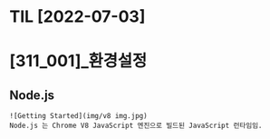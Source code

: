 # TIL [2022-07-03]

# [311_001]_환경설정

## Node.js
    ![Getting Started](img/v8 img.jpg)
    Node.js 는 Chrome V8 JavaScript 엔진으로 빌드된 JavaScript 런타임임.
